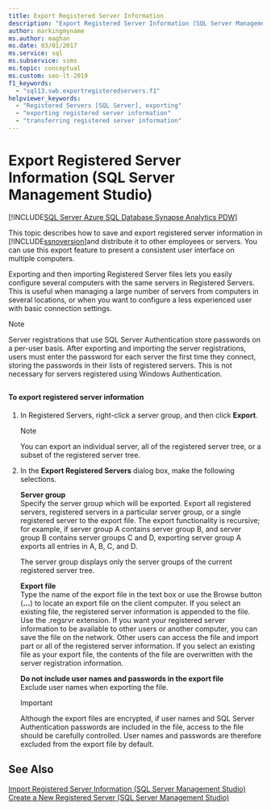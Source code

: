 ```yaml
---
title: Export Registered Server Information
description: "Export Registered Server Information (SQL Server Management Studio)"
author: markingmyname
ms.author: maghan
ms.date: 03/01/2017
ms.service: sql
ms.subservice: ssms
ms.topic: conceptual
ms.custom: seo-lt-2019
f1_keywords:
  - "sql13.swb.exportregisteredservers.f1"
helpviewer_keywords:
  - "Registered Servers [SQL Server], exporting"
  - "exporting registered server information"
  - "transferring registered server information"
---
```


# Export Registered Server Information (SQL Server Management Studio)

[!INCLUDE[SQL Server Azure SQL Database Synapse Analytics PDW](../../includes/applies-to-version/sql-asdb-asdbmi-asa-pdw.md)]

This topic describes how to save and export registered server information in [!INCLUDE[ssnoversion](../../includes/ssnoversion-md.md)]and distribute it to other employees or servers. You can use this export feature to present a consistent user interface on multiple computers.  
  
 Exporting and then importing Registered Server files lets you easily configure several computers with the same servers in Registered Servers. This is useful when managing a large number of servers from computers in several locations, or when you want to configure a less experienced user with basic connection settings.  
  
> [!NOTE]  
>  Server registrations that use SQL Server Authentication store passwords on a per-user basis. After exporting and importing the server registrations, users must enter the password for each server the first time they connect, storing the passwords in their lists of registered servers. This is not necessary for servers registered using Windows Authentication.  
  
##  <a name="SSMSProcedure"></a>  
  
#### To export registered server information  
  
1.  In Registered Servers, right-click a server group, and then click **Export**.  
  
    > [!NOTE]  
    >  You can export an individual server, all of the registered server tree, or a subset of the registered server tree.  
  
2.  In the **Export Registered Servers** dialog box, make the following selections.  
  
     **Server group**  
     Specify the server group which will be exported. Export all registered servers, registered servers in a particular server group, or a single registered server to the export file. The export functionality is recursive; for example, if server group A contains server group B, and server group B contains server groups C and D, exporting server group A exports all entries in A, B, C, and D.  
  
     The server group displays only the server groups of the current registered server tree.  
  
     **Export file**  
     Type the name of the export file in the text box or use the Browse button (**...**) to locate an export file on the client computer. If you select an existing file, the registered server information is appended to the file. Use the .regsrvr extension. If you want your registered server information to be available to other users or another computer, you can save the file on the network. Other users can access the file and import part or all of the registered server information. If you select an existing file as your export file, the contents of the file are overwritten with the server registration information.  
  
     **Do not include user names and passwords in the export file**  
     Exclude user names when exporting the file.  
  
    > [!IMPORTANT]  
    >  Although the export files are encrypted, if user names and SQL Server Authentication passwords are included in the file, access to the file should be carefully controlled. User names and passwords are therefore excluded from the export file by default.  
  
## See Also  
 [Import Registered Server Information &#40;SQL Server Management Studio&#41;](./import-registered-server-information-sql-server-management-studio.md)   
 [Create a New Registered Server &#40;SQL Server Management Studio&#41;](./create-a-new-registered-server-sql-server-management-studio.md)  
  
